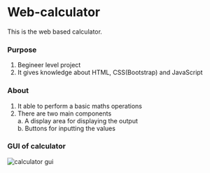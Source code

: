 # Web-calculator
This is the web based calculator.

### Purpose
1. Begineer level project
2. It gives knowledge about HTML, CSS(Bootstrap) and JavaScript

### About
1. It able to perform a basic maths operations
2. There are two main components <br>
  a. A display area for displaying the output <br>
  b. Buttons for inputting the values

### GUI of calculator
![calculator gui](https://user-images.githubusercontent.com/62012906/103778199-edfba180-5057-11eb-88de-e5717cffd72b.png)
